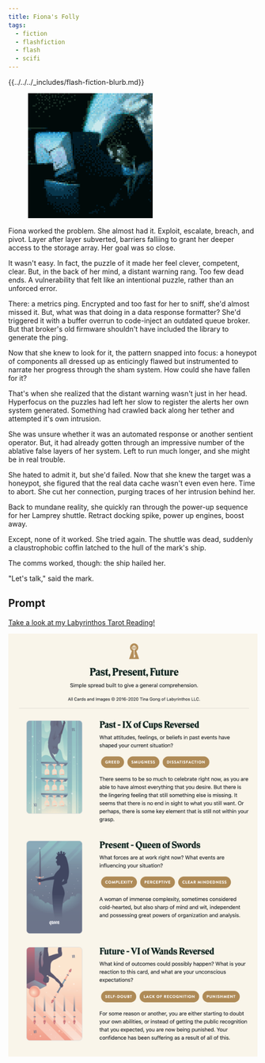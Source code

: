 ```yaml
---
title: Fiona's Folly
tags:
  - fiction
  - flashfiction
  - flash
  - scifi
---
```


{{../../../_includes/flash-fiction-blurb.md}}

<!--more-->

<figure class="wide"><img src="./cover.png" /></figure>

Fiona worked the problem. She almost had it. Exploit, escalate, breach, and pivot. Layer after layer subverted, barriers falliing to grant her deeper access to the storage array. Her goal was so close. 

It wasn't easy. In fact, the puzzle of it made her feel clever, competent, clear. But, in the back of her mind, a distant warning rang. Too few dead ends. A vulnerability that felt like an intentional puzzle, rather than an unforced error. 

There: a metrics ping. Encrypted and too fast for her to sniff, she'd almost missed it. But, what was that doing in a data response formatter? She'd triggered it with a buffer overrun to code-inject an outdated queue broker. But that broker's old firmware shouldn't have included the library to generate the ping.

Now that she knew to look for it, the pattern snapped into focus: a honeypot of components all dressed up as enticingly flawed but instrumented to narrate her progress through the sham system. How could she have fallen for it? 

That's when she realized that the distant warning wasn't just in her head. Hyperfocus on the puzzles had left her slow to register the alerts her own system generated. Something had crawled back along her tether and attempted it's own intrusion. 

She was unsure whether it was an automated response or another sentient operator. But, it had already gotten through an impressive number of the ablative false layers of her system. Left to run much longer, and she might be in real trouble. 

She hated to admit it, but she'd failed. Now that she knew the target was a honeypot, she figured that the real data cache wasn't even even here. Time to abort. She cut her connection, purging traces of her intrusion behind her. 

Back to mundane reality, she quickly ran through the power-up sequence for her Lamprey shuttle. Retract docking spike, power up engines, boost away. 

Except, none of it worked. She tried again. The shuttle was dead, suddenly a claustrophobic coffin latched to the hull of the mark's ship. 

The comms worked, though: the ship hailed her.

"Let's talk," said the mark. 

## Prompt

[Take a look at my Labyrinthos Tarot Reading!](https://app.labyrinthos.co/reading/ppf/SSTRWS/-44,62,-27)

![](20220413085344.png)
